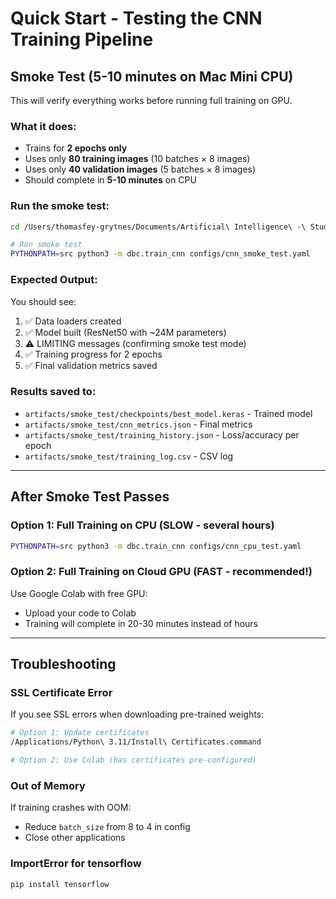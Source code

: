 # Quick Start - Testing the CNN Training Pipeline

## Smoke Test (5-10 minutes on Mac Mini CPU)

This will verify everything works before running full training on GPU.

### What it does:
- Trains for **2 epochs only**
- Uses only **80 training images** (10 batches × 8 images)
- Uses only **40 validation images** (5 batches × 8 images)
- Should complete in **5-10 minutes** on CPU

### Run the smoke test:

```bash
cd /Users/thomasfey-grytnes/Documents/Artificial\ Intelligence\ -\ Studying/dog_breed_classification

# Run smoke test
PYTHONPATH=src python3 -m dbc.train_cnn configs/cnn_smoke_test.yaml
```

### Expected Output:

You should see:
1. ✅ Data loaders created
2. ✅ Model built (ResNet50 with ~24M parameters)
3. ⚠️  LIMITING messages (confirming smoke test mode)
4. ✅ Training progress for 2 epochs
5. ✅ Final validation metrics saved

### Results saved to:
- `artifacts/smoke_test/checkpoints/best_model.keras` - Trained model
- `artifacts/smoke_test/cnn_metrics.json` - Final metrics
- `artifacts/smoke_test/training_history.json` - Loss/accuracy per epoch
- `artifacts/smoke_test/training_log.csv` - CSV log

---

## After Smoke Test Passes

### Option 1: Full Training on CPU (SLOW - several hours)
```bash
PYTHONPATH=src python3 -m dbc.train_cnn configs/cnn_cpu_test.yaml
```

### Option 2: Full Training on Cloud GPU (FAST - recommended!)
Use Google Colab with free GPU:
- Upload your code to Colab
- Training will complete in 20-30 minutes instead of hours

---

## Troubleshooting

### SSL Certificate Error
If you see SSL errors when downloading pre-trained weights:
```bash
# Option 1: Update certificates
/Applications/Python\ 3.11/Install\ Certificates.command

# Option 2: Use Colab (has certificates pre-configured)
```

### Out of Memory
If training crashes with OOM:
- Reduce `batch_size` from 8 to 4 in config
- Close other applications

### ImportError for tensorflow
```bash
pip install tensorflow
```
